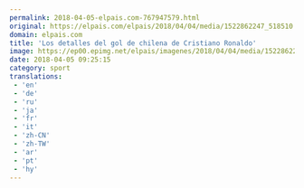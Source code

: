 ```yaml
---
permalink: 2018-04-05-elpais.com-767947579.html
original: https://elpais.com/elpais/2018/04/04/media/1522862247_518510.html#?ref=rss&format=simple&link=link
domain: elpais.com
title: 'Los detalles del gol de chilena de Cristiano Ronaldo'
image: https://ep00.epimg.net/elpais/imagenes/2018/04/04/media/1522862247_518510_1522866410_rrss_normal.png
date: 2018-04-05 09:25:15
category: sport
translations: 
 - 'en'
 - 'de'
 - 'ru'
 - 'ja'
 - 'fr'
 - 'it'
 - 'zh-CN'
 - 'zh-TW'
 - 'ar'
 - 'pt'
 - 'hy'
---
```



